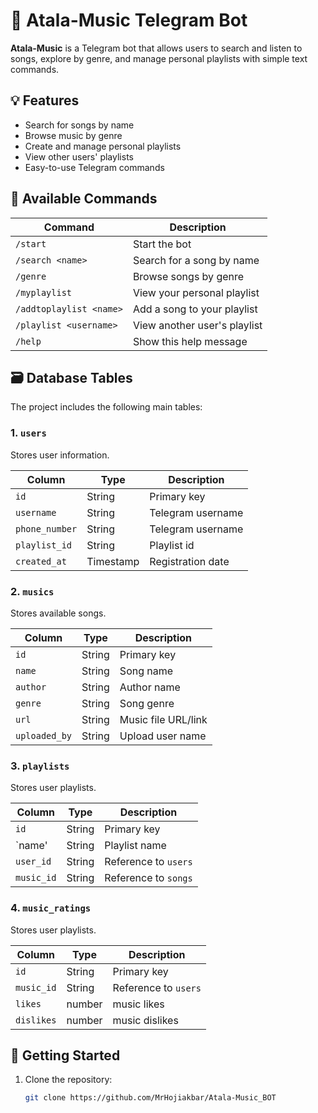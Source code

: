 # 🎵 Atala-Music Telegram Bot

**Atala-Music** is a Telegram bot that allows users to search and listen to songs, explore by genre, and manage personal playlists with simple text commands.

## 💡 Features

- Search for songs by name
- Browse music by genre
- Create and manage personal playlists
- View other users' playlists
- Easy-to-use Telegram commands

## 🧾 Available Commands

| Command                          | Description                               |
|----------------------------------|-------------------------------------------|
| `/start`                         | Start the bot                             |
| `/search <name>`                 | Search for a song by name                 |
| `/genre`                         | Browse songs by genre                     |
| `/myplaylist`                    | View your personal playlist               |
| `/addtoplaylist <name>`          | Add a song to your playlist               |
| `/playlist <username>`           | View another user's playlist              |
| `/help`                          | Show this help message                    |

## 🗃️ Database Tables

The project includes the following main tables:

### 1. `users`
Stores user information.

| Column        | Type        | Description         |
|---------------|-------------|---------------------|
| `id`          | String      | Primary key         |
| `username`    | String      | Telegram username   |
| `phone_number`| String      | Telegram username   |
| `playlist_id` | String      | Playlist id         |
| `created_at`  | Timestamp   | Registration date   |

### 2. `musics`
Stores available songs.

| Column        | Type        | Description         |
|---------------|-------------|---------------------|
| `id`          | String      | Primary key         |
| `name`        | String      | Song name           |
| `author`      | String      | Author name         |
| `genre`       | String      | Song genre          |
| `url`         | String      | Music file URL/link |
| `uploaded_by` | String      | Upload user name    |

### 3. `playlists`
Stores user playlists.

| Column        | Type        | Description         |
|---------------|-------------|---------------------|
| `id`          | String      | Primary key         |
| `name'        | String      | Playlist name       |
| `user_id`     | String      | Reference to `users`|
| `music_id`    | String      | Reference to `songs`|

### 4. `music_ratings`
Stores user playlists.

| Column        | Type        | Description         |
|---------------|-------------|---------------------|
| `id`          | String      | Primary key         |
| `music_id`    | String      | Reference to `users`|
| `likes`       | number      | music likes         |
| `dislikes`    | number      | music dislikes      |


## 🚀 Getting Started

1. Clone the repository:
   ```bash
   git clone https://github.com/MrHojiakbar/Atala-Music_BOT


